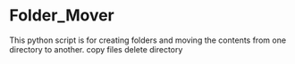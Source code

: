 # Folder_Mover
This python script is for  creating folders and moving the contents from one directory to another.
copy files 
delete directory 
